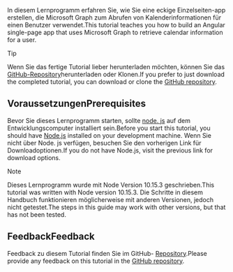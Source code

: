 <!-- markdownlint-disable MD002 MD041 -->

<span data-ttu-id="3eb8a-101">In diesem Lernprogramm erfahren Sie, wie Sie eine eckige Einzelseiten-app erstellen, die Microsoft Graph zum Abrufen von Kalenderinformationen für einen Benutzer verwendet.</span><span class="sxs-lookup"><span data-stu-id="3eb8a-101">This tutorial teaches you how to build an Angular single-page app that uses Microsoft Graph to retrieve calendar information for a user.</span></span>

> [!TIP]
> <span data-ttu-id="3eb8a-102">Wenn Sie das fertige Tutorial lieber herunterladen möchten, können Sie das [GitHub-Repository](https://github.com/microsoftgraph/msgraph-training-angularspa)herunterladen oder Klonen.</span><span class="sxs-lookup"><span data-stu-id="3eb8a-102">If you prefer to just download the completed tutorial, you can download or clone the [GitHub repository](https://github.com/microsoftgraph/msgraph-training-angularspa).</span></span>

## <a name="prerequisites"></a><span data-ttu-id="3eb8a-103">Voraussetzungen</span><span class="sxs-lookup"><span data-stu-id="3eb8a-103">Prerequisites</span></span>

<span data-ttu-id="3eb8a-104">Bevor Sie dieses Lernprogramm starten, sollte [node. js](https://nodejs.org) auf dem Entwicklungscomputer installiert sein.</span><span class="sxs-lookup"><span data-stu-id="3eb8a-104">Before you start this tutorial, you should have [Node.js](https://nodejs.org) installed on your development machine.</span></span> <span data-ttu-id="3eb8a-105">Wenn Sie nicht über Node. js verfügen, besuchen Sie den vorherigen Link für Downloadoptionen.</span><span class="sxs-lookup"><span data-stu-id="3eb8a-105">If you do not have Node.js, visit the previous link for download options.</span></span>

> [!NOTE]
> <span data-ttu-id="3eb8a-106">Dieses Lernprogramm wurde mit Node Version 10.15.3 geschrieben.</span><span class="sxs-lookup"><span data-stu-id="3eb8a-106">This tutorial was written with Node version 10.15.3.</span></span> <span data-ttu-id="3eb8a-107">Die Schritte in diesem Handbuch funktionieren möglicherweise mit anderen Versionen, jedoch nicht getestet.</span><span class="sxs-lookup"><span data-stu-id="3eb8a-107">The steps in this guide may work with other versions, but that has not been tested.</span></span>

## <a name="feedback"></a><span data-ttu-id="3eb8a-108">Feedback</span><span class="sxs-lookup"><span data-stu-id="3eb8a-108">Feedback</span></span>

<span data-ttu-id="3eb8a-109">Feedback zu diesem Tutorial finden Sie im GitHub- [Repository](https://github.com/microsoftgraph/msgraph-training-angularspa).</span><span class="sxs-lookup"><span data-stu-id="3eb8a-109">Please provide any feedback on this tutorial in the [GitHub repository](https://github.com/microsoftgraph/msgraph-training-angularspa).</span></span>